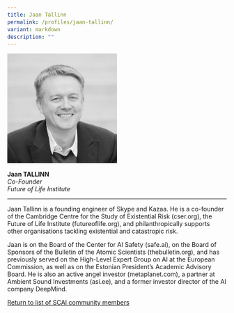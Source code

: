 ```yaml
---
title: Jaan Tallinn
permalink: /profiles/jaan-tallinn/
variant: markdown
description: ""
---
```

<div style="width:50%"><img src="/images/People/jaan_tallinn.jpeg" alt="Jaan Tallinn"></div>

**Jaan TALLINN**<br>*Co-Founder*<br>*Future of Life Institute*<br>

---

Jaan Tallinn is a founding engineer of Skype and Kazaa. He is a co-founder of the Cambridge Centre for the Study of Existential Risk (cser.org), the Future of Life Institute (futureoflife.org), and philanthropically supports other organisations tackling existential and catastropic risk. 

Jaan is on the Board of the Center for AI Safety (safe.ai), on the Board of Sponsors of the Bulletin of the Atomic Scientists (thebulletin.org), and has previously served on the High-Level Expert Group on AI at the European Commission, as well as on the Estonian President’s Academic Advisory Board. He is also an active angel investor (metaplanet.com), a partner at Ambient Sound Investments (asi.ee), and a former investor director of the AI company DeepMind.

[Return to list of SCAI community members](/community)
